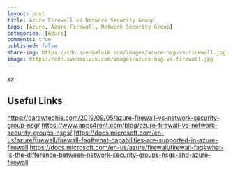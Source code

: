 ```yaml
---
layout: post
title: Azure Firewall vs Network Security Group
tags: [Azure, Azure Firewall, Network Security Group]
categories: [Azure]
comments: true
published: false
share-img: https://cdn.svenmalvik.com/images/azure-nsg-vs-firewall.jpg
image: https://cdn.svenmalvik.com/images/azure-nsg-vs-firewall.jpg
---
```


*xx*

## Useful Links

https://darawtechie.com/2019/09/05/azure-firewall-vs-network-security-group-nsg/
https://www.apps4rent.com/blog/azure-firewall-vs-network-security-groups-nsgs/
https://docs.microsoft.com/en-us/azure/firewall/firewall-faq#what-capabilities-are-supported-in-azure-firewall
https://docs.microsoft.com/en-us/azure/firewall/firewall-faq#what-is-the-difference-between-network-security-groups-nsgs-and-azure-firewall